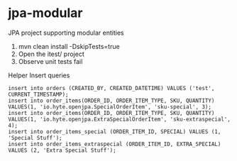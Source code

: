 # jpa-modular
JPA project supporting modular entities

1. mvn clean install -DskipTests=true
2. Open the itest/ project
3. Observe unit tests fail

Helper Insert queries

    insert into orders (CREATED_BY, CREATED_DATETIME) VALUES ('test', CURRENT_TIMESTAMP);
    insert into order_items(ORDER_ID, ORDER_ITEM_TYPE, SKU, QUANTITY) VALUES(1, 'io.hyte.openjpa.SpecialOrderItem', 'sku-special', 3);
    insert into order_items(ORDER_ID, ORDER_ITEM_TYPE, SKU, QUANTITY) VALUES(1, 'io.hyte.openjpa.ExtraSpecialOrderItem', 'sku-extraspecial', 4);
    insert into order_items_special (ORDER_ITEM_ID, SPECIAL) VALUES (1, 'Special Stuff');
    insert into order_items_extraspecial (ORDER_ITEM_ID, EXTRA_SPECIAL) VALUES (2, 'Extra Special Stuff');
